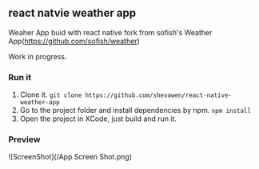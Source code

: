 ## react natvie weather app

Weaher App buid with react native fork from sofish's Weather App(https://github.com/sofish/weather)

Work in progress.

### Run it

1. Clone it. `git clone https://github.com/shevawen/react-native-weather-app`
2. Go to the project folder and install dependencies by npm. `npm install`
3. Open the project in XCode, just build and run it.

### Preview

![ScreenShot](/App Screen Shot.png)
